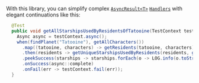 
With this library, you can simplify complex 
[`AsyncResult<T>`](http://vertx.io/docs/apidocs/io/vertx/core/AsyncResult.html)
[`Handlers`](http://vertx.io/docs/apidocs/io/vertx/core/Handler.html) with elegant continuations like this:

```java
  @Test
  public void getAllStarshipsUsedByResidentsOfTatooine(TestContext testContext) {
    Async async = testContext.async();
    when(findPlanet("Tatooine"), getAllCharacters())
      .map((tatooine, characters) -> getResidents(tatooine, characters))
      .then(residents -> getUniqueStarshipsUsedByResidents(residents, getAllStarships()))
      .peekSuccess(starships -> starships.forEach(o -> LOG.info(o.toString())))
      .onSuccess(async::complete)
      .onFail(err -> testContext.fail(err));
  }
```